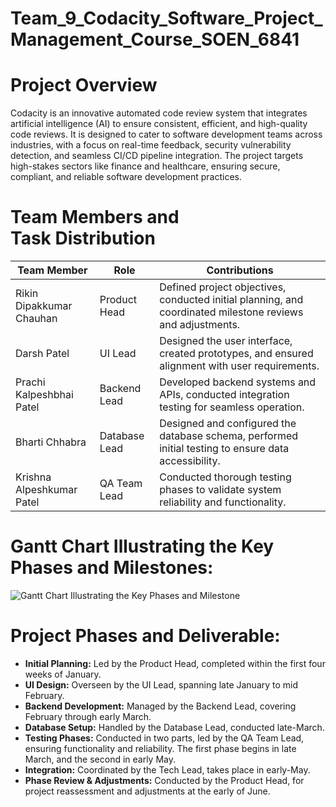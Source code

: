 # Team_9_Codacity_Software_Project_Management_Course_SOEN_6841

# **Project Overview**

Codacity is an innovative automated code review system that integrates artificial intelligence (AI) to ensure consistent, efficient, and high-quality code reviews. It is designed to cater to software development teams across industries, with a focus on real-time feedback, security vulnerability detection, and seamless CI/CD pipeline integration. The project targets high-stakes sectors like finance and healthcare, ensuring secure, compliant, and reliable software development practices.

# **Team Members and Task Distribution**

| Team Member               | Role          | Contributions                                                                                              |
| ------------------------- | ------------- | ---------------------------------------------------------------------------------------------------------- |
| Rikin Dipakkumar Chauhan  | Product Head  | Defined project objectives, conducted initial planning, and coordinated milestone reviews and adjustments. |
| Darsh Patel               | UI Lead       | Designed the user interface, created prototypes, and ensured alignment with user requirements.             |
| Prachi Kalpeshbhai Patel  | Backend Lead  | Developed backend systems and APIs, conducted integration testing for seamless operation.                  |
| Bharti Chhabra            | Database Lead | Designed and configured the database schema, performed initial testing to ensure data accessibility.       |
| Krishna Alpeshkumar Patel | QA Team Lead  | Conducted thorough testing phases to validate system reliability and functionality.                       |

# **Gantt Chart Illustrating the Key Phases and Milestones:**

![Gantt Chart Illustrating the Key Phases and Milestone](https://github.com/user-attachments/assets/2609a685-1cd8-4643-b05f-fb6a226947ce)

# **Project Phases and Deliverable:**

* **Initial Planning:** Led by the Product Head, completed within the first four weeks of January.
* **UI Design:** Overseen by the UI Lead, spanning late January to mid February.
* **Backend Development:** Managed by the Backend Lead, covering February through early March.
* **Database Setup:** Handled by the Database Lead, conducted late-March.
* **Testing Phases:** Conducted in two parts, led by the QA Team Lead, ensuring functionality and reliability. The first phase begins in late March, and the second in early May.
* **Integration:** Coordinated by the Tech Lead, takes place in early-May.
* **Phase Review & Adjustments:** Conducted by the Product Head, for project reassessment and adjustments at the early of June.

